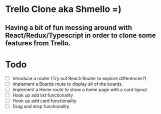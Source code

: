 # Trello Clone aka Shmello =)

## Having a bit of fun messing around with React/Redux/Typescript in order to clone some features from Trello. 

# Todo
- [ ] Introduce a router (Try out Reach Router to explore differences?)
- [ ] Implement a Boards route to display all of the boards.
- [ ] Implement a Home route to show a home page with a card layout
- [ ] Hook up add list functionality
- [ ] Hook up add card functionality
- [ ] Drag and drop functionality